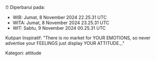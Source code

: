 ⏰ Diperbarui pada:
- WIB: Jumat, 8 November 2024 22.25.31 UTC
- WITA: Jumat, 8 November 2024 23.25.31 UTC
- WIT: Sabtu, 9 November 2024 00.25.31 UTC

Kutipan Inspiratif:
"There is no market for YOUR EMOTIONS, so never advertise your FEELINGS just display YOUR ATTITUDE.,."


Kategori: attitude

